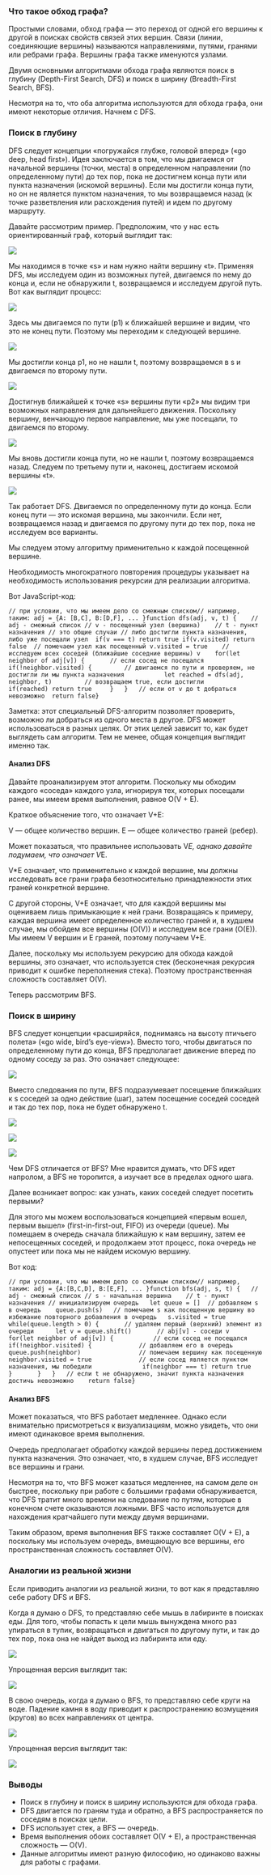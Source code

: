 ### Что такое обход графа?

  
Простыми словами, обход графа — это переход от одной его вершины к другой в поисках свойств связей этих вершин. Связи (линии, соединяющие вершины) называются направлениями, путями, гранями или ребрами графа. Вершины графа также именуются узлами.  
  
Двумя основными алгоритмами обхода графа являются поиск в глубину (Depth-First Search, DFS) и поиск в ширину (Breadth-First Search, BFS).  
  
Несмотря на то, что оба алгоритма используются для обхода графа, они имеют некоторые отличия. Начнем с DFS.  
  

### Поиск в глубину

  
DFS следует концепции «погружайся глубже, головой вперед» («go deep, head first»). Идея заключается в том, что мы двигаемся от начальной вершины (точки, места) в определенном направлении (по определенному пути) до тех пор, пока не достигнем конца пути или пункта назначения (искомой вершины). Если мы достигли конца пути, но он не является пунктом назначения, то мы возвращаемся назад (к точке разветвления или расхождения путей) и идем по другому маршруту.  
  
Давайте рассмотрим пример. Предположим, что у нас есть ориентированный граф, который выглядит так:  
  
![](https://habrastorage.org/r/w1560/webt/-d/dk/wt/-ddkwtwgddcvzo4mbrpzeiaklm8.png)  
  
Мы находимся в точке «s» и нам нужно найти вершину «t». Применяя DFS, мы исследуем один из возможных путей, двигаемся по нему до конца и, если не обнаружили t, возвращаемся и исследуем другой путь. Вот как выглядит процесс:  
  
![](https://habrastorage.org/r/w1560/webt/gd/v-/-1/gdv--18wxok-yjflx_zjlwktysi.png)  
  
Здесь мы двигаемся по пути (p1) к ближайшей вершине и видим, что это не конец пути. Поэтому мы переходим к следующей вершине.  
  
![](https://habrastorage.org/r/w1560/webt/6q/ia/h-/6qiah-iw-qpybs2fdw072vuvrna.png)  
  
Мы достигли конца p1, но не нашли t, поэтому возвращаемся в s и двигаемся по второму пути.  
  
![](https://habrastorage.org/r/w1560/webt/ck/ui/ad/ckuiadguztc8gx3r6gigroyum_a.png)  
  
Достигнув ближайшей к точке «s» вершины пути «p2» мы видим три возможных направления для дальнейшего движения. Поскольку вершину, венчающую первое направление, мы уже посещали, то двигаемся по второму.  
  
![](https://habrastorage.org/r/w1560/webt/1h/yz/7o/1hyz7ojpnp__g0w9sg5kr9bzeyk.png)  
  
Мы вновь достигли конца пути, но не нашли t, поэтому возвращаемся назад. Следуем по третьему пути и, наконец, достигаем искомой вершины «t».  
  
![](https://habrastorage.org/r/w1560/webt/oy/4d/mm/oy4dmm-velx-yladbqyvyqrbkts.png)  
  
Так работает DFS. Двигаемся по определенному пути до конца. Если конец пути — это искомая вершина, мы закончили. Если нет, возвращаемся назад и двигаемся по другому пути до тех пор, пока не исследуем все варианты.  
  
Мы следуем этому алгоритму применительно к каждой посещенной вершине.  
  
Необходимость многократного повторения процедуры указывает на необходимость использования рекурсии для реализации алгоритма.  
  
Вот JavaScript-код:  
  

```
// при условии, что мы имеем дело со смежным списком// например, таким: adj = {A: [B,C], B:[D,F], ... }function dfs(adj, v, t) {	// adj - смежный список	// v - посещенный узел (вершина)	// t - пункт назначения	// это общие случаи	// либо достигли пункта назначения, либо уже посещали узел	if(v === t) return true	if(v.visited) return false	// помечаем узел как посещенный	v.visited = true	// исследуем всех соседей (ближайшие соседние вершины) v	for(let neighbor of adj[v]) {		// если сосед не посещался		if(!neighbor.visited) {			// двигаемся по пути и проверяем, не достигли ли мы пункта назначения			let reached = dfs(adj, neighbor, t)			// возвращаем true, если достигли			if(reached) return true		}	}	// если от v до t добраться невозможно	return false}
```

  
Заметка: этот специальный DFS-алгоритм позволяет проверить, возможно ли добраться из одного места в другое. DFS может использоваться в разных целях. От этих целей зависит то, как будет выглядеть сам алгоритм. Тем не менее, общая концепция выглядит именно так.  
  

#### Анализ DFS

  
Давайте проанализируем этот алгоритм. Поскольку мы обходим каждого «соседа» каждого узла, игнорируя тех, которых посещали ранее, мы имеем время выполнения, равное O(V + E).  
  
Краткое объяснение того, что означает V+E:  
  
V — общее количество вершин. E — общее количество граней (ребер).  
  
Может показаться, что правильнее использовать V*E, однако давайте подумаем, что означает V*E.  
  
V*E означает, что применительно к каждой вершине, мы должны исследовать все грани графа безотносительно принадлежности этих граней конкретной вершине.  
  
С другой стороны, V+E означает, что для каждой вершины мы оцениваем лишь примыкающие к ней грани. Возвращаясь к примеру, каждая вершина имеет определенное количество граней и, в худшем случае, мы обойдем все вершины (O(V)) и исследуем все грани (O(E)). Мы имеем V вершин и E граней, поэтому получаем V+E.  
  
Далее, поскольку мы используем рекурсию для обхода каждой вершины, это означает, что используется стек (бесконечная рекурсия приводит к ошибке переполнения стека). Поэтому пространственная сложность составляет O(V).  
  
Теперь рассмотрим BFS.  
  

### Поиск в ширину

  
BFS следует концепции «расширяйся, поднимаясь на высоту птичьего полета» («go wide, bird’s eye-view»). Вместо того, чтобы двигаться по определенному пути до конца, BFS предполагает движение вперед по одному соседу за раз. Это означает следующее:  
  
![](https://habrastorage.org/r/w1560/webt/-d/dk/wt/-ddkwtwgddcvzo4mbrpzeiaklm8.png)  
  
Вместо следования по пути, BFS подразумевает посещение ближайших к s соседей за одно действие (шаг), затем посещение соседей соседей и так до тех пор, пока не будет обнаружено t.  
  
![](https://habrastorage.org/r/w1560/webt/1u/vb/ny/1uvbnygi83vt6bxqnmv1hbwuzyq.png)  
  
![](https://habrastorage.org/r/w1560/webt/tg/en/jq/tgenjqvsz1zipcv3obsicrhq78a.png)  
  
![](https://habrastorage.org/r/w1560/webt/tf/j9/on/tfj9on04zudfmelpbn00xeh_tpm.png)  
  
Чем DFS отличается от BFS? Мне нравится думать, что DFS идет напролом, а BFS не торопится, а изучает все в пределах одного шага.  
  
Далее возникает вопрос: как узнать, каких соседей следует посетить первыми?  
  
Для этого мы можем воспользоваться концепцией «первым вошел, первым вышел» (first-in-first-out, FIFO) из очереди (queue). Мы помещаем в очередь сначала ближайшую к нам вершину, затем ее непосещенных соседей, и продолжаем этот процесс, пока очередь не опустеет или пока мы не найдем искомую вершину.  
  
Вот код:  
  

```
// при условии, что мы имеем дело со смежным списком// например, таким: adj = {A:[B,C,D], B:[E,F], ... }function bfs(adj, s, t) {	// adj - смежный список	// s - начальная вершина	// t - пункт назначения	// инициализируем очередь	let queue = []	// добавляем s в очередь	queue.push(s)	// помечаем s как посещенную вершину во избежание повторного добавления в очередь	s.visited = true	while(queue.length > 0) {		// удаляем первый (верхний) элемент из очереди		let v = queue.shift()		// abj[v] - соседи v		for(let neighbor of adj[v]) {			// если сосед не посещался			if(!neighbor.visited) {				// добавляем его в очередь				queue.push(neighbor)				// помечаем вершину как посещенную				neighbor.visited = true				// если сосед является пунктом назначения, мы победили				if(neighbor === t) return true			}		} 	}	// если t не обнаружено, значит пункта назначения достичь невозможно	return false}
```

  

#### Анализ BFS

  
Может показаться, что BFS работает медленнее. Однако если внимательно присмотреться к визуализациям, можно увидеть, что они имеют одинаковое время выполнения.  
  
Очередь предполагает обработку каждой вершины перед достижением пункта назначения. Это означает, что, в худшем случае, BFS исследует все вершины и грани.  
  
Несмотря на то, что BFS может казаться медленнее, на самом деле он быстрее, поскольку при работе с большими графами обнаруживается, что DFS тратит много времени на следование по путям, которые в конечном счете оказываются ложными. BFS часто используется для нахождения кратчайшего пути между двумя вершинами.  
  
Таким образом, время выполнения BFS также составляет O(V + E), а поскольку мы используем очередь, вмещающую все вершины, его пространственная сложность составляет O(V).  
  

### Аналогии из реальной жизни

  
Если приводить аналогии из реальной жизни, то вот как я представляю себе работу DFS и BFS.  
  
Когда я думаю о DFS, то представляю себе мышь в лабиринте в поисках еды. Для того, чтобы попасть к цели мышь вынуждена много раз упираться в тупик, возвращаться и двигаться по другому пути, и так до тех пор, пока она не найдет выход из лабиринта или еду.  
  
![](https://habrastorage.org/r/w1560/webt/-e/f3/ji/-ef3ji72zi8egr3xa26zqvt1x4u.jpeg)  
  
Упрощенная версия выглядит так:  
  
![](https://habrastorage.org/r/w1560/webt/kq/hb/dr/kqhbdrkv6xstug0ss3l5bpr1l9k.png)  
  
В свою очередь, когда я думаю о BFS, то представляю себе круги на воде. Падение камня в воду приводит к распространению возмущения (кругов) во всех направлениях от центра.  
  
![](https://habrastorage.org/r/w1560/webt/pv/lz/zp/pvlzzpnzfssjv8yzpkc49ovtsho.jpeg)  
  
Упрощенная версия выглядит так:  
  
![](https://habrastorage.org/r/w1560/webt/s-/w9/sc/s-w9scwvyp93tvyk2zwimmfc_um.png)  
  

### Выводы

  

- Поиск в глубину и поиск в ширину используются для обхода графа.
- DFS двигается по граням туда и обратно, а BFS распространяется по соседям в поисках цели.
- DFS использует стек, а BFS — очередь.
- Время выполнения обоих составляет O(V + E), а пространственная сложность — O(V).
- Данные алгоритмы имеют разную философию, но одинаково важны для работы с графами.